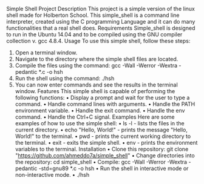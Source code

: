 Simple Shell Project
Description
This project is a simple version of the linux shell made for Holberton School. This simple_shell is a command line interpreter, created using the C programming Language and it can do many functionalities that a real shell does.
Requirements
Simple_shell is designed to run in the Ubuntu 14.04 and to be compiled using the GNU compiler collection v. gcc 4.8.4.
Usage
To use this simple shell, follow these steps:
1.	Open a terminal window.
2.	Navigate to the directory where the simple shell files are located.
3.	Compile the files using the command: gcc -Wall -Werror -Wextra -pedantic *.c -o hsh
4.	Run the shell using the command: ./hsh
5.	You can now enter commands and see the results in the terminal window.
Features
This simple shell is capable of performing the following functions:
•	Display a prompt and wait for the user to type a command.
•	Handle command lines with arguments.
•	Handle the PATH environment variable.
•	Handle the exit command.
•	Handle the env command.
•	Handle the Ctrl+C signal.
Examples
Here are some examples of how to use the simple shell:
•	ls -l - lists the files in the current directory.
•	echo "Hello, World!" - prints the message "Hello, World!" to the terminal.
•	pwd - prints the current working directory to the terminal.
•	exit - exits the simple shell.
•	env - prints the environment variables to the terminal.
Installation
•	Clone this repository: git clone "https://github.com/ahmeddo7a/simple_shell"
•	Change directories into the repository: cd simple_shell
•	Compile: gcc -Wall -Werror -Wextra -pedantic -std=gnu89 *.c -o hsh
•	Run the shell in interactive mode or non-interactive mode.
•	./hsh

